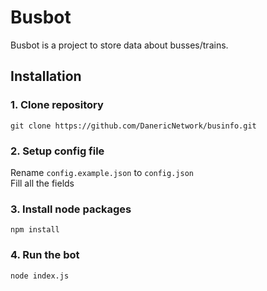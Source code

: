 # Busbot

Busbot is a project to store data about busses/trains.

## Installation

### 1. Clone repository
```dos
git clone https://github.com/DanericNetwork/businfo.git
```
### 2. Setup config file
Rename `config.example.json` to `config.json`  
Fill all the fields

### 3. Install node packages
```dos
npm install
```

### 4. Run the bot
```dos
node index.js
```
